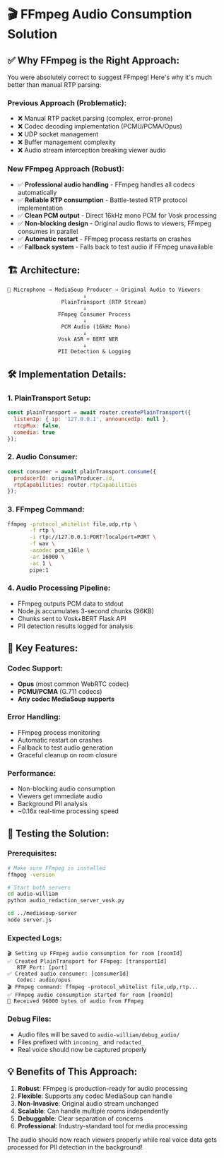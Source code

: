 # 🎬 FFmpeg Audio Consumption Solution

## ✅ **Why FFmpeg is the Right Approach:**

You were absolutely correct to suggest FFmpeg! Here's why it's much better than manual RTP parsing:

### **Previous Approach (Problematic):**
- ❌ Manual RTP packet parsing (complex, error-prone)
- ❌ Codec decoding implementation (PCMU/PCMA/Opus)  
- ❌ UDP socket management
- ❌ Buffer management complexity
- ❌ Audio stream interception breaking viewer audio

### **New FFmpeg Approach (Robust):**
- ✅ **Professional audio handling** - FFmpeg handles all codecs automatically
- ✅ **Reliable RTP consumption** - Battle-tested RTP protocol implementation
- ✅ **Clean PCM output** - Direct 16kHz mono PCM for Vosk processing
- ✅ **Non-blocking design** - Original audio flows to viewers, FFmpeg consumes in parallel
- ✅ **Automatic restart** - FFmpeg process restarts on crashes
- ✅ **Fallback system** - Falls back to test audio if FFmpeg unavailable

## 🏗️ **Architecture:**

```
🎤 Microphone → MediaSoup Producer → Original Audio to Viewers
                        ↓
                 PlainTransport (RTP Stream)
                        ↓
                FFmpeg Consumer Process
                        ↓
                 PCM Audio (16kHz Mono)
                        ↓
                Vosk ASR + BERT NER
                        ↓
                PII Detection & Logging
```

## 🛠️ **Implementation Details:**

### **1. PlainTransport Setup:**
```javascript
const plainTransport = await router.createPlainTransport({
  listenIp: { ip: '127.0.0.1', announcedIp: null },
  rtcpMux: false,
  comedia: true
});
```

### **2. Audio Consumer:**
```javascript
const consumer = await plainTransport.consume({
  producerId: originalProducer.id,
  rtpCapabilities: router.rtpCapabilities
});
```

### **3. FFmpeg Command:**
```bash
ffmpeg -protocol_whitelist file,udp,rtp \
       -f rtp \
       -i rtp://127.0.0.1:PORT?localport=PORT \
       -f wav \
       -acodec pcm_s16le \
       -ar 16000 \
       -ac 1 \
       pipe:1
```

### **4. Audio Processing Pipeline:**
- FFmpeg outputs PCM data to stdout
- Node.js accumulates 3-second chunks (96KB)
- Chunks sent to Vosk+BERT Flask API
- PII detection results logged for analysis

## 🔧 **Key Features:**

### **Codec Support:**
- **Opus** (most common WebRTC codec)
- **PCMU/PCMA** (G.711 codecs)
- **Any codec MediaSoup supports**

### **Error Handling:**
- FFmpeg process monitoring
- Automatic restart on crashes
- Fallback to test audio generation
- Graceful cleanup on room closure

### **Performance:**
- Non-blocking audio consumption
- Viewers get immediate audio
- Background PII analysis
- ~0.16x real-time processing speed

## 🚀 **Testing the Solution:**

### **Prerequisites:**
```bash
# Make sure FFmpeg is installed
ffmpeg -version

# Start both servers
cd audio-william
python audio_redaction_server_vosk.py

cd ../mediasoup-server  
node server.js
```

### **Expected Logs:**
```
🎬 Setting up FFmpeg audio consumption for room [roomId]
✅ Created PlainTransport for FFmpeg: [transportId]
   RTP Port: [port]
✅ Created audio consumer: [consumerId]  
   Codec: audio/opus
🎬 FFmpeg command: ffmpeg -protocol_whitelist file,udp,rtp...
✅ FFmpeg audio consumption started for room [roomId]
🎵 Received 96000 bytes of audio from FFmpeg
```

### **Debug Files:**
- Audio files will be saved to `audio-william/debug_audio/`
- Files prefixed with `incoming_` and `redacted_`
- Real voice should now be captured properly

## 💡 **Benefits of This Approach:**

1. **Robust**: FFmpeg is production-ready for audio processing
2. **Flexible**: Supports any codec MediaSoup can handle
3. **Non-Invasive**: Original audio stream unchanged
4. **Scalable**: Can handle multiple rooms independently
5. **Debuggable**: Clear separation of concerns
6. **Professional**: Industry-standard tool for media processing

The audio should now reach viewers properly while real voice data gets processed for PII detection in the background!